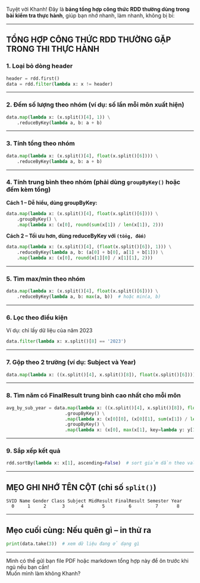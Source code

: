 Tuyệt vời Khanh! Đây là **bảng tổng hợp công thức RDD thường dùng trong bài kiểm tra thực hành**, giúp bạn nhớ nhanh, làm nhanh, không bị bí:

---

## **TỔNG HỢP CÔNG THỨC RDD THƯỜNG GẶP TRONG THI THỰC HÀNH**

### **1. Loại bỏ dòng header**
```python
header = rdd.first()
data = rdd.filter(lambda x: x != header)
```

---

### **2. Đếm số lượng theo nhóm (ví dụ: số lần mỗi môn xuất hiện)**
```python
data.map(lambda x: (x.split()[4], 1)) \
    .reduceByKey(lambda a, b: a + b)
```

---

### **3. Tính tổng theo nhóm**
```python
data.map(lambda x: (x.split()[4], float(x.split()[6]))) \
    .reduceByKey(lambda a, b: a + b)
```

---

### **4. Tính trung bình theo nhóm (phải dùng `groupByKey()` hoặc đếm kèm tổng)**
**Cách 1 – Dễ hiểu, dùng groupByKey:**
```python
data.map(lambda x: (x.split()[4], float(x.split()[6]))) \
    .groupByKey() \
    .map(lambda x: (x[0], round(sum(x[1]) / len(x[1]), 2)))
```

**Cách 2 – Tối ưu hơn, dùng reduceByKey với `(tổng, đếm)`**
```python
data.map(lambda x: (x.split()[4], (float(x.split()[6]), 1))) \
    .reduceByKey(lambda a, b: (a[0] + b[0], a[1] + b[1])) \
    .map(lambda x: (x[0], round(x[1][0] / x[1][1], 2)))
```

---

### **5. Tìm max/min theo nhóm**
```python
data.map(lambda x: (x.split()[4], float(x.split()[6]))) \
    .reduceByKey(lambda a, b: max(a, b))  # hoặc min(a, b)
```

---

### **6. Lọc theo điều kiện**
Ví dụ: chỉ lấy dữ liệu của năm 2023
```python
data.filter(lambda x: x.split()[8] == '2023')
```

---

### **7. Gộp theo 2 trường (ví dụ: Subject và Year)**
```python
data.map(lambda x: ((x.split()[4], x.split()[8]), float(x.split()[6])))
```

---

### **8. Tìm năm có FinalResult trung bình cao nhất cho mỗi môn**
```python
avg_by_sub_year = data.map(lambda x: ((x.split()[4], x.split()[8]), float(x.split()[6]))) \
                      .groupByKey() \
                      .map(lambda x: (x[0][0], (x[0][1], sum(x[1]) / len(x[1])))) \
                      .groupByKey() \
                      .map(lambda x: (x[0], max(x[1], key=lambda y: y[1])))
```

---

### **9. Sắp xếp kết quả**
```python
rdd.sortBy(lambda x: x[1], ascending=False)  # sort giảm dần theo value
```

---

## **MẸO GHI NHỚ TÊN CỘT (chỉ số `split()`)**
```
SVID Name Gender Class Subject MidResult FinalResult Semester Year
  0     1     2      3      4       5         6         7       8
```

---

## **Mẹo cuối cùng: Nếu quên gì – in thử ra**
```python
print(data.take(3))  # xem dữ liệu đang ở dạng gì
```

---

Mình có thể gửi bạn file PDF hoặc markdown tổng hợp này để ôn trước khi ngủ nếu bạn cần!  
Muốn mình làm không Khanh?